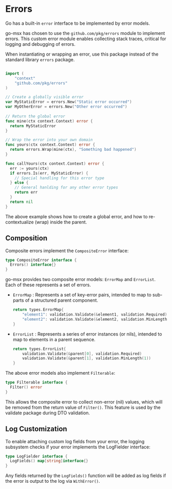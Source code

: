 # Errors

Go has a built-in `error` interface to be implemented by error
models.  

go-msx has chosen to use the `github.com/pkg/errors`
module to implement errors.  This custom error module enables collecting
stack traces, critical for logging and debugging of errors.

When instantiating or wrapping an error,
use this package instead of the standard library `errors` package.

```go

import (
	"context"
	"github.com/pkg/errors"
)

// Create a globally visible error
var MyStaticError = errors.New("Static error occurred")
var MyOtherError = errors.New("Other error occurred")
	
// Return the global error
func mine(ctx context.Context) error {
  return MyStaticError
}

// Wrap the error into your own domain
func yours(ctx context.Context) error {
  return errors.Wrap(mine(ctx), "Something bad happened")
}

func callYours(ctx context.Context) error {
  err := yours(ctx)
  if errors.Is(err, MyStaticError) {
    // Special handling for this error type		
  } else {
    // General hanlding for any other error types
    return err
  }
  return nil
}
```

The above example shows how to create a global error, and how to re-contextualize (wrap)
inside the parent.

## Composition

Composite errors implement the `CompositeError` interface:

```go
type CompositeError interface {
  Errors() interface{}
}
```

go-msx provides two composite error models: `ErrorMap` and `ErrorList`.
Each of these represents a set of errors.

* `ErrorMap` : Represents a set of key-error pairs, intended to map to sub-parts
of a structured parent component.

    ```go
    return types.ErrorMap{
        "element1": validation.Validate(&element1, validation.Required)
        "element2": validation.Validate(&element2, validation.MinLength(1))
    }
    ```
    
* `ErrorList` : Represents a series of error instances (or nils), intended to map
to elements in a parent sequence.

    ```go
    return types.ErrorList{
        validation.Validate(&parent[0], validation.Required)
        validation.Validate(&parent[1], validation.MinLength(1))
    }
    ```

The above error models also implement `Filterable`:

```go
type Filterable interface {
  Filter() error
}
```

This allows the composite error to collect non-error (nil) values, which will
be removed from the return value of `Filter()`.  This feature is used by the 
validate package during DTO validation.

## Log Customization

To enable attaching custom log fields from your error, the logging
subsystem checks if your error implements the LogFielder interface:

```go
type LogFielder interface {
  LogFields() map[string]interface{}
}
```

Any fields returned by the `LogFields()` function will be added
as log fields if the error is output to the log via `WithError()`.